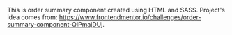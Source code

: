 This is order summary component created using HTML and SASS.
Project's idea comes from: https://www.frontendmentor.io/challenges/order-summary-component-QlPmajDUj.
